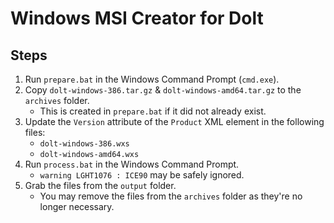 # Windows MSI Creator for Dolt

## Steps

1. Run `prepare.bat` in the Windows Command Prompt (`cmd.exe`).
2. Copy `dolt-windows-386.tar.gz` & `dolt-windows-amd64.tar.gz` to the `archives` folder.
    * This is created in `prepare.bat` if it did not already exist.
3. Update the `Version` attribute of the `Product` XML element in the following files:
    * `dolt-windows-386.wxs`
    * `dolt-windows-amd64.wxs`
4. Run `process.bat` in the Windows Command Prompt.
    * `warning LGHT1076 : ICE90` may be safely ignored.
5. Grab the files from the `output` folder.
    * You may remove the files from the `archives` folder as they're no longer necessary.
